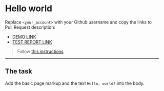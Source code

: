 # Hello world
Replace `<your_account>` with your Github username and copy the links to Pull Request description:
- [DEMO LINK](https://oksana-kyryienko.github.io/layout_hello-world/)
- [TEST REPORT LINK](https://oksana-kyryienko.github.io/layout_hello-world/report/html_report/)

> Follow [this instructions](https://mate-academy.github.io/layout_task-guideline/#how-to-solve-the-layout-tasks-on-github)
___

## The task
Add the basic page markup and the text `Hello, world!` into the body.
